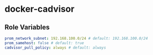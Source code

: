 # docker-cadvisor

## Role Variables

```yml
prom_network_subnet: 192.168.100.0/24 # default: 192.168.100.0/24
prom_samehost: false # default: true
cadvisor_pull_policy: always # default: always
```

